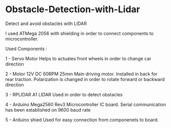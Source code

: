 # Obstacle-Detection-with-Lidar
Detect and avoid obstacles with LIDAR

I used ATMega 2056 with shielding in order to connect components to microcontroller. 

Used Components :

1 - Servo Motor 
  Helps to actuates front wheels in order to change car direction
  
2 - Motor 12V DC 60RPM 25mm
  Main driving motor. Installed in back for rear traction. Polarization is changed in order to rotate forward or backward direction

3 - RPLIDAR A1 LIDAR
  Used in order to detect obstacles
  
4 - Arduino Mega2560 Rev3
  Microcontroller IC board. Serial communication has been established on 9600 baud rate
  
5 - Arduino shied
  Used for easy connection from componenets to board.
